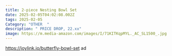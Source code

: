 ```yaml
---
title: 2-piece Nesting Bowl Set
date: 2025-02-05T04:02:08.002Z
tags: 2025-02-05
Category: "OTHER  "
description: " PRICE DROP, 22.xx"
image: https://m.media-amazon.com/images/I/71KITKqpMYL._AC_SL1500_.jpg
---
```

https://joylink.io/butterfly-bowl-set  ad